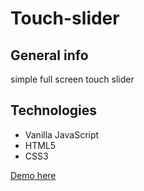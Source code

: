# Touch-slider
## General info
simple full screen touch slider

## Technologies 
* Vanilla JavaScript 
* HTML5
* CSS3

[Demo here](https://one-slider.netlify.app/)
